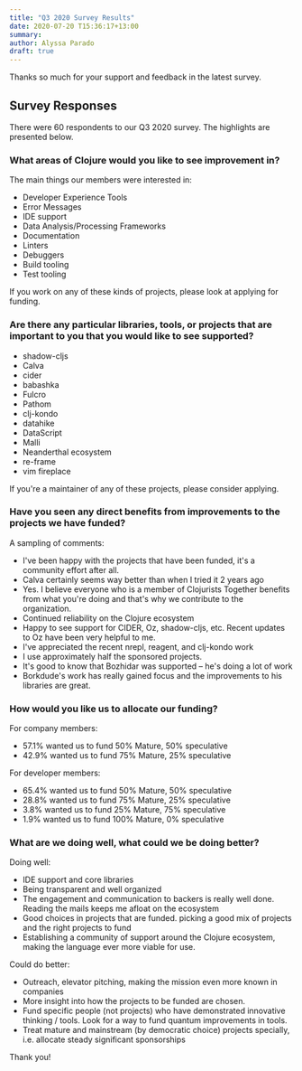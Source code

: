 ```yaml
---
title: "Q3 2020 Survey Results"
date: 2020-07-20 T15:36:17+13:00
summary: 
author: Alyssa Parado
draft: true
---
```


Thanks so much for your support and feedback in the latest survey.















## Survey Responses

There were 60 respondents to our Q3 2020 survey. The highlights are presented below.


### What areas of Clojure would you like to see improvement in?

The main things our members were interested in:

- Developer Experience Tools
- Error Messages
- IDE support
- Data Analysis/Processing Frameworks
- Documentation
- Linters
- Debuggers
- Build tooling
- Test tooling

If you work on any of these kinds of projects, please look at applying for funding.



### Are there any particular libraries, tools, or projects that are important to you that you would like to see supported?

- shadow-cljs
- Calva
- cider
- babashka
- Fulcro
- Pathom
- clj-kondo
- datahike
- DataScript
- Malli
- Neanderthal ecosystem
- re-frame
- vim fireplace

If you're a maintainer of any of these projects, please consider applying.



### Have you seen any direct benefits from improvements to the projects we have funded?

A sampling of comments:

- I've been happy with the projects that have been funded, it's a community effort after all. 
- Calva certainly seems way better than when I tried it 2 years ago
- Yes. I believe everyone who is a member of Clojurists Together benefits from what you're doing and that's why we contribute to the organization. 
- Continued reliability on the Clojure ecosystem
- Happy to see support for CIDER, Oz, shadow-cljs, etc. Recent updates to Oz have been very helpful to me.
- I've appreciated the recent nrepl, reagent, and clj-kondo work
- I use approximately half the sponsored projects.
- It's good to know that Bozhidar was supported – he's doing a lot of work
- Borkdude's work has really gained focus and the improvements to his libraries are great. 



### How would you like us to allocate our funding?

For company members:

- 57.1% wanted us to fund 50% Mature, 50% speculative
- 42.9% wanted us to fund 75% Mature, 25% speculative


For developer members:

- 65.4% wanted us to fund 50% Mature, 50% speculative
- 28.8% wanted us to fund 75% Mature, 25% speculative
- 3.8% wanted us to fund 25% Mature, 75% speculative
- 1.9% wanted us to fund 100% Mature, 0% speculative



### What are we doing well, what could we be doing better?

Doing well:

- IDE support and core libraries
- Being transparent and well organized
- The engagement and communication to backers is really well done. Reading the mails keeps me afloat on the ecosystem
- Good choices in projects that are funded. picking a good mix of projects and the right projects to fund
- Establishing a community of support around the Clojure ecosystem, making the language ever more viable for use.


Could do better:

- Outreach, elevator pitching, making the mission even more known in companies
- More insight into how the projects to be funded are chosen.
- Fund specific people (not projects) who have demonstrated innovative thinking / tools.  Look for a way to fund quantum improvements in tools. 
- Treat mature and mainstream (by democratic choice) projects specially, i.e. allocate steady significant sponsorships

Thank you!
